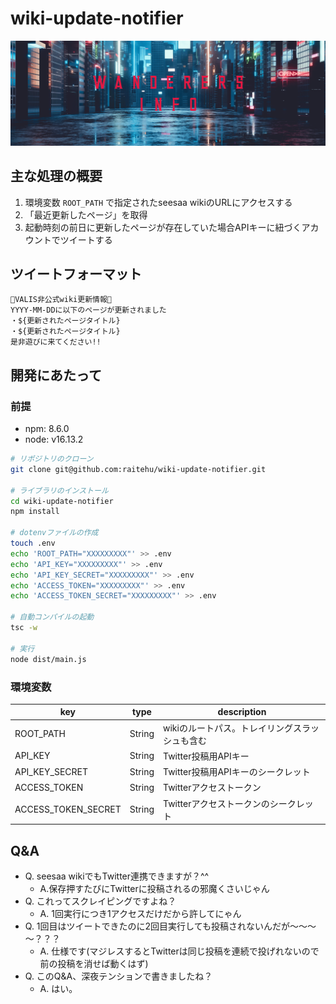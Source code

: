 # wiki-update-notifier

![](./cover_image.png)

## 主な処理の概要

1. 環境変数 `ROOT_PATH` で指定されたseesaa wikiのURLにアクセスする
2. 「最近更新したページ」を取得
3. 起動時刻の前日に更新したページが存在していた場合APIキーに紐づくアカウントでツイートする

## ツイートフォーマット

```plain
🎪VALIS非公式wiki更新情報🎪
YYYY-MM-DDに以下のページが更新されました
・${更新されたページタイトル}
・${更新されたページタイトル}
是非遊びに来てください!!
```

## 開発にあたって

### 前提

- npm: 8.6.0
- node: v16.13.2

```bash
# リポジトリのクローン
git clone git@github.com:raitehu/wiki-update-notifier.git

# ライブラリのインストール
cd wiki-update-notifier
npm install

# dotenvファイルの作成
touch .env
echo 'ROOT_PATH="XXXXXXXXX"' >> .env
echo 'API_KEY="XXXXXXXXX"' >> .env
echo 'API_KEY_SECRET="XXXXXXXXX"' >> .env
echo 'ACCESS_TOKEN="XXXXXXXXX"' >> .env
echo 'ACCESS_TOKEN_SECRET="XXXXXXXXX"' >> .env

# 自動コンパイルの起動
tsc -w

# 実行
node dist/main.js
```

### 環境変数

| key | type | description |
| --- | ---- | ----------- |
| ROOT_PATH | String | wikiのルートパス。トレイリングスラッシュも含む |
| API_KEY | String | Twitter投稿用APIキー |
| API_KEY_SECRET | String | Twitter投稿用APIキーのシークレット |
| ACCESS_TOKEN | String | Twitterアクセストークン |
| ACCESS_TOKEN_SECRET | String | Twitterアクセストークンのシークレット |

## Q&A

- Q. seesaa wikiでもTwitter連携できますが？^^
  - A.保存押すたびにTwitterに投稿されるの邪魔くさいじゃん
- Q. これってスクレイピングですよね？
  - A. 1回実行につき1アクセスだけだから許してにゃん
- Q. 1回目はツイートできたのに2回目実行しても投稿されないんだが～～～～？？？
  - A. 仕様です(マジレスするとTwitterは同じ投稿を連続で投げれないので前の投稿を消せば動くはず)
- Q. このQ&A、深夜テンションで書きましたね？
  - A. はい。
